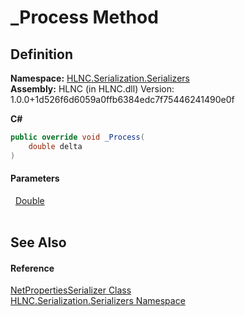 # _Process Method




## Definition
**Namespace:** <a href="N_HLNC_Serialization_Serializers">HLNC.Serialization.Serializers</a>  
**Assembly:** HLNC (in HLNC.dll) Version: 1.0.0+1d526f6d6059a0ffb6384edc7f75446241490e0f

**C#**
``` C#
public override void _Process(
	double delta
)
```



#### Parameters
<dl><dt>  <a href="https://learn.microsoft.com/dotnet/api/system.double" target="_blank" rel="noopener noreferrer">Double</a></dt><dd> </dd></dl>

## See Also


#### Reference
<a href="T_HLNC_Serialization_Serializers_NetPropertiesSerializer">NetPropertiesSerializer Class</a>  
<a href="N_HLNC_Serialization_Serializers">HLNC.Serialization.Serializers Namespace</a>  
